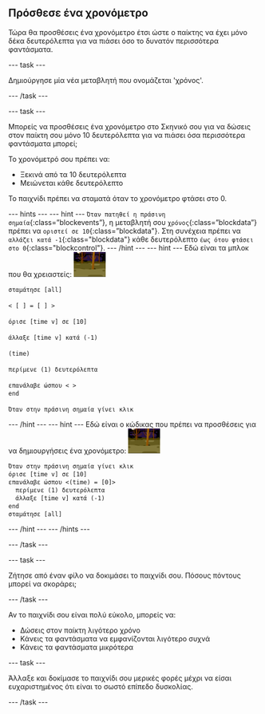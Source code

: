 ## Πρόσθεσε ένα χρονόμετρο

Τώρα θα προσθέσεις ένα χρονόμετρο έτσι ώστε ο παίκτης να έχει μόνο δέκα δευτερόλεπτα για να πιάσει όσο το δυνατόν περισσότερα φαντάσματα.

--- task ---

Δημιούργησε μία νέα μεταβλητή που ονομάζεται 'χρόνος'.

--- /task ---

--- task ---

Μπορείς να προσθέσεις ένα χρονόμετρο στο Σκηνικό σου για να δώσεις στον παίκτη σου μόνο 10 δευτερόλεπτα για να πιάσει όσα περισσότερα φαντάσματα μπορεί;

Το χρονόμετρό σου πρέπει να:

+ Ξεκινά από τα 10 δευτερόλεπτα
+ Μειώνεται κάθε δευτερόλεπτο

Το παιχνίδι πρέπει να σταματά όταν το χρονόμετρο φτάσει στο 0.

--- hints ---
 --- hint --- `Όταν πατηθεί η πράσινη σημαία`{:class=”blockevents”}, η μεταβλητή σου `χρόνος`{:class=”blockdata”} πρέπει να `οριστεί σε 10`{:class=”blockdata"}. Στη συνέχεια πρέπει να `αλλάζει κατά -1`{:class="blockdata"} κάθε δευτερόλεπτο `έως ότου φτάσει στο 0`{:class="blockcontrol"}.
--- /hint ---
 --- hint --- Εδώ είναι τα μπλοκ που θα χρειαστείς: ![ghost-sprite](images/ghost-backdrop.png)

```blocks3
σταμάτησε [all]

< [ ] = [ ] >

όρισε [time v] σε [10]

άλλαξε [time v] κατά (-1)

(time)

περίμενε (1) δευτερόλεπτα

επανάλαβε ώσπου < >
end

Όταν στην πράσινη σημαία γίνει κλικ

```

--- /hint --- --- hint --- Εδώ είναι ο κώδικας που πρέπει να προσθέσεις για να δημιουργήσεις ένα χρονόμετρο: ![backdrop icon](images/ghost-backdrop.png)

```blocks3
Όταν στην πράσινη σημαία γίνει κλικ
όρισε [time v] σε [10]
επανάλαβε ώσπου <(time) = [0]> 
  περίμενε (1) δευτερόλεπτα
  άλλαξε [time v] κατά (-1)
end
σταμάτησε [all]
```

--- /hint --- --- /hints ---

--- /task ---

--- task ---

Ζήτησε από έναν φίλο να δοκιμάσει το παιχνίδι σου. Πόσους πόντους μπορεί να σκοράρει;

--- /task ---

Αν το παιχνίδι σου είναι πολύ εύκολο, μπορείς να:

+ Δώσεις στον παίκτη λιγότερο χρόνο
+ Κάνεις τα φαντάσματα να εμφανίζονται λιγότερο συχνά
+ Κάνεις τα φαντάσματα μικρότερα

--- task ---

Άλλαξε και δοκίμασε το παιχνίδι σου μερικές φορές μέχρι να είσαι ευχαριστημένος ότι είναι το σωστό επίπεδο δυσκολίας.

--- /task ---